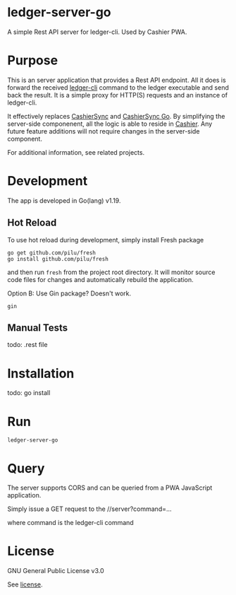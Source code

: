 # ledger-server-go
A simple Rest API server for ledger-cli. Used by Cashier PWA.

# Purpose

This is an server application that provides a Rest API endpoint. All it does is forward the
received [ledger-cli](https://ledger-cli.org/) command to the ledger executable and send back the result. It is a simple
proxy for HTTP(S) requests and an instance of ledger-cli.

It effectively replaces [CashierSync](https://gitlab.com/alensiljak/cashiersync) and
[CashierSync Go](https://gitlab.com/alensiljak/cashiersync-go). By simplifying the server-side
componenent, all the logic is able to reside in [Cashier](https://github.com/MisterY/cashier).
Any future feature additions will not require changes in the server-side component.

For additional information, see related projects.

# Development

The app is developed in Go(lang) v1.19.

## Hot Reload

To use hot reload during development, simply install Fresh package

```
go get github.com/pilu/fresh
go install github.com/pilu/fresh
```

and then run `fresh` from the project root directory. It will monitor source code files for changes and automatically rebuild the application.

Option B: Use Gin package? Doesn't work.
```
gin
```

## Manual Tests

todo: .rest file

# Installation

todo: go install

# Run

`ledger-server-go`

# Query

The server supports CORS and can be queried from a PWA JavaScript application.

Simply issue a GET request to the //server?command=...

where command is the ledger-cli command

# License

GNU General Public License v3.0

See [license](LICENSE).
